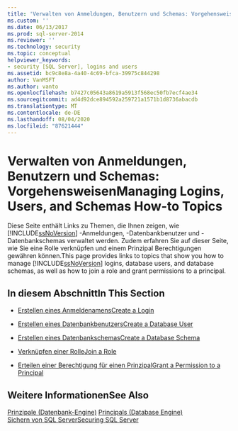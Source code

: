 ```yaml
---
title: 'Verwalten von Anmeldungen, Benutzern und Schemas: Vorgehensweisen | Microsoft-Dokumentation'
ms.custom: ''
ms.date: 06/13/2017
ms.prod: sql-server-2014
ms.reviewer: ''
ms.technology: security
ms.topic: conceptual
helpviewer_keywords:
- security [SQL Server], logins and users
ms.assetid: bc9c8e8a-4a40-4c69-bfca-39975c844298
author: VanMSFT
ms.author: vanto
ms.openlocfilehash: b7427c05643a8619a5913f568ec50fb7ecf4ae34
ms.sourcegitcommit: ad4d92dce894592a259721a1571b1d8736abacdb
ms.translationtype: MT
ms.contentlocale: de-DE
ms.lasthandoff: 08/04/2020
ms.locfileid: "87621444"
---
```

# <a name="managing-logins-users-and-schemas-how-to-topics"></a><span data-ttu-id="33137-102">Verwalten von Anmeldungen, Benutzern und Schemas: Vorgehensweisen</span><span class="sxs-lookup"><span data-stu-id="33137-102">Managing Logins, Users, and Schemas How-to Topics</span></span>
  <span data-ttu-id="33137-103">Diese Seite enthält Links zu Themen, die Ihnen zeigen, wie [!INCLUDE[ssNoVersion](../../../includes/ssnoversion-md.md)] -Anmeldungen, -Datenbankbenutzer und -Datenbankschemas verwaltet werden. Zudem erfahren Sie auf dieser Seite, wie Sie eine Rolle verknüpfen und einem Prinzipal Berechtigungen gewähren können.</span><span class="sxs-lookup"><span data-stu-id="33137-103">This page provides links to topics that show you how to manage [!INCLUDE[ssNoVersion](../../../includes/ssnoversion-md.md)] logins, database users, and database schemas, as well as how to join a role and grant permissions to a principal.</span></span>  
  
## <a name="in-this-section"></a><span data-ttu-id="33137-104">In diesem Abschnitt</span><span class="sxs-lookup"><span data-stu-id="33137-104">In This Section</span></span>  
  
-   [<span data-ttu-id="33137-105">Erstellen eines Anmeldenamens</span><span class="sxs-lookup"><span data-stu-id="33137-105">Create a Login</span></span>](create-a-login.md)  
  
-   [<span data-ttu-id="33137-106">Erstellen eines Datenbankbenutzers</span><span class="sxs-lookup"><span data-stu-id="33137-106">Create a Database User</span></span>](create-a-database-user.md)  
  
-   [<span data-ttu-id="33137-107">Erstellen eines Datenbankschemas</span><span class="sxs-lookup"><span data-stu-id="33137-107">Create a Database Schema</span></span>](create-a-database-schema.md)  
  
-   [<span data-ttu-id="33137-108">Verknüpfen einer Rolle</span><span class="sxs-lookup"><span data-stu-id="33137-108">Join a Role</span></span>](join-a-role.md)  
  
-   [<span data-ttu-id="33137-109">Erteilen einer Berechtigung für einen Prinzipal</span><span class="sxs-lookup"><span data-stu-id="33137-109">Grant a Permission to a Principal</span></span>](grant-a-permission-to-a-principal.md)  
  
## <a name="see-also"></a><span data-ttu-id="33137-110">Weitere Informationen</span><span class="sxs-lookup"><span data-stu-id="33137-110">See Also</span></span>  
 <span data-ttu-id="33137-111">[Prinzipale &#40;Datenbank-Engine&#41;](principals-database-engine.md) </span><span class="sxs-lookup"><span data-stu-id="33137-111">[Principals &#40;Database Engine&#41;](principals-database-engine.md) </span></span>  
 [<span data-ttu-id="33137-112">Sichern von SQL Server</span><span class="sxs-lookup"><span data-stu-id="33137-112">Securing SQL Server</span></span>](../securing-sql-server.md)  
  
  
